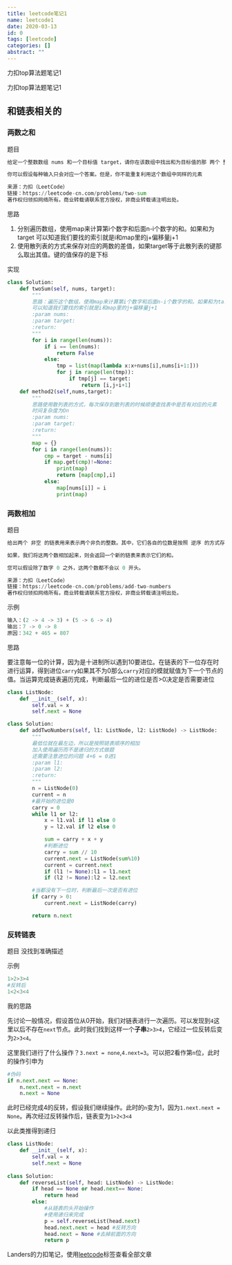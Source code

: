 ```yaml
---
title: leetcode笔记1
name: leetcode1
date: 2020-03-13
id: 0
tags: [leetcode]
categories: []
abstract: ""
---
```



力扣top算法题笔记1


<!--more-->


力扣top算法题笔记1

<!--more-->

## 和链表相关的

### 两数之和

题目

```python
给定一个整数数组 nums 和一个目标值 target，请你在该数组中找出和为目标值的那 两个 整数，并返回他们的数组下标。

你可以假设每种输入只会对应一个答案。但是，你不能重复利用这个数组中同样的元素

来源：力扣（LeetCode）
链接：https://leetcode-cn.com/problems/two-sum
著作权归领扣网络所有。商业转载请联系官方授权，非商业转载请注明出处。
```

思路

1. 分别遍历数组，使用map来计算第i个数字和后面n-i个数字的和。如果和为target
可以知道我们要找的索引就是i和map里的j+偏移量j+1
2. 使用散列表的方式来保存对应的两数的差值，如果target等于此散列表的键那么取出其值。键的值保存的是下标

实现

```python
class Solution:
    def twoSum(self, nums, target):
        """
        思路：遍历这个数组，使用map来计算第i个数字和后面n-i个数字的和。如果和为target
        可以知道我们要找的索引就是i和map里的j+偏移量j+1
        :param nums:
        :param target:
        :return:
        """
        for i in range(len(nums)):
            if i == len(nums):
                return False
            else:
                tmp = list(map(lambda x:x+nums[i],nums[i+1:]))
                for j in range(len(tmp)):
                    if tmp[j] == target:
                        return [i,j+i+1]
    def method2(self,nums,target):
        """
        思路使用散列表的方式，每次保存到散列表的时候顺便查找表中是否有对应的元素
        时间复杂度为On
        :param nums:
        :param target:
        :return:
        """
        map = {}
        for i in range(len(nums)):
            cmp = target - nums[i]
            if map.get(cmp)!=None:
                print(map)
                return [map[cmp],i]
            else:
                map[nums[i]] = i
                print(map)
```

### 两数相加

题目

```python
给出两个 非空 的链表用来表示两个非负的整数。其中，它们各自的位数是按照 逆序 的方式存储的，并且它们的每个节点只能存储 一位 数字。

如果，我们将这两个数相加起来，则会返回一个新的链表来表示它们的和。

您可以假设除了数字 0 之外，这两个数都不会以 0 开头。

来源：力扣（LeetCode）
链接：https://leetcode-cn.com/problems/add-two-numbers
著作权归领扣网络所有。商业转载请联系官方授权，非商业转载请注明出处。
```

示例

```python
输入：(2 -> 4 -> 3) + (5 -> 6 -> 4)
输出：7 -> 0 -> 8
原因：342 + 465 = 807
```

思路

要注意每一位的计算，因为是十进制所以遇到10要进位。在链表的下一位存在时进行运算，得到进位`carry`如果其不为0那么`carry`对应的模就赋值为下一个节点的值。当运算完成链表遍历完成，判断最后一位的进位是否>0决定是否需要进位

```python
class ListNode:
    def __init__(self, x):
        self.val = x
        self.next = None

class Solution:
    def addTwoNumbers(self, l1: ListNode, l2: ListNode) -> ListNode:
        """
        最低位就在最左边，所以是按照链表顺序的相加
        加入使用遍历而不是递归的方式做题
        还需要注意进位的问题 4+6 = 0进1
        :param l1:
        :param l2:
        :return:
        """
        n = ListNode(0)
        current = n
        #最开始的进位是0
        carry = 0
        while l1 or l2:
            x = l1.val if l1 else 0
            y = l2.val if l2 else 0

            sum = carry + x + y
            #判断进位
            carry = sum // 10
            current.next = ListNode(sum%10)
            current = current.next
            if (l1 != None):l1 = l1.next
            if (l2 != None):l2 = l2.next

        #当都没有下一位时，判断最后一次是否有进位
        if carry > 0:
            current.next = ListNode(carry)

        return n.next
```

### 反转链表

题目 没找到准确描述

示例

```python
1>2>3>4
#反转后
1<2<3<4
```

我的思路

先讨论一般情况，假设首位从0开始，我们对链表进行一次遍历。可以发现到`4`这里以后不存在`next`节点。此时我们找到这样一个**子串**`2>3>4`，它经过一位反转后变为`2>3<4`。

这里我们进行了什么操作？`3.next = none`,`4.next=3`。可以把2看作第`n`位，此时的操作引申为

```python
#伪码
if n.next.next == None:
    n.next.next = n.next
    n.next = None
```

此时已经完成4的反转，假设我们继续操作。此时的`n`变为1，因为`1.next.next = None`。再次经过反转操作后，链表变为`1>2<3<4`

以此类推得到递归

```python
class ListNode:
    def __init__(self, x):
        self.val = x
        self.next = None
        
class Solution:
    def reverseList(self, head: ListNode) -> ListNode:
        if head == None or head.next== None:
            return head
        else:
            #从链表的头开始操作
            #使用递归来完成
            p = self.reverseList(head.next)
            head.next.next = head #反转方向
            head.next = None #去掉前面的方向
            return p
```

Landers的力扣笔记，使用[leetcode](https;//blog.lrenj.top/t/leetcode)标签查看全部文章

